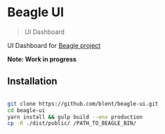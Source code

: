 # Beagle UI
> UI Dashboard

UI Dashboard for [Beagle project](https://github.com/blent/beagle)

**Note: Work in progress**

## Installation

```sh

git clone https://github.com/blent/beagle-ui.git
cd beagle-ui
yarn install && gulp build --env production
cp -R ./dist/public/ /PATH_TO_BEAGLE_BIN/
```
